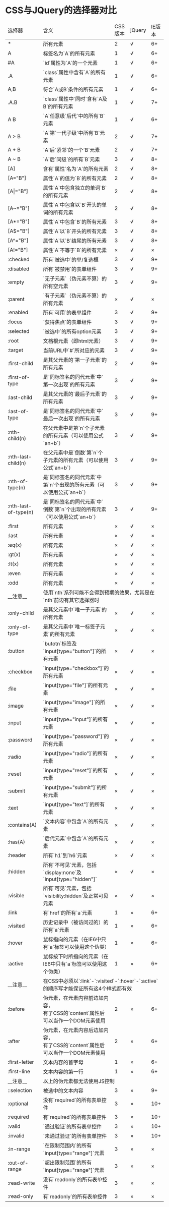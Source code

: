 # CSS与JQuery的选择器对比

<table>
	<thead>
		<tr><td>选择器 </td><td> 含义 </td><td> CSS版本 </td><td> jQuery </td><td> IE版本</td></tr>
	</thead>
	<tbody>
		<tr><td>* </td><td> 所有元素 </td><td> 2 </td><td> √ </td><td> 6+</td></tr>
		<tr><td>A </td><td> 标签名为`A`的所有元素 </td><td> 1 </td><td> √ </td><td> 6+</td></tr>
		<tr><td>#A </td><td> `id`属性为`A`的一个元素 </td><td> 1 </td><td> √ </td><td> 6+</td></tr>
		<tr><td>.A </td><td> `class`属性中含有`A`的所有元素 </td><td> 1 </td><td> √ </td><td> 6+</td></tr>
		<tr><td>A,B </td><td> 符合`A或B`条件的所有元素 </td><td> 1 </td><td> √ </td><td> 6+</td></tr>
		<tr><td>.A.B </td><td> `class`属性中`同时`含有`A及B`的所有元素 </td><td> 1 </td><td> √ </td><td> 7+</td></tr>
		<tr><td>A B </td><td> `A`任意级`后代`中的所有`B`元素 </td><td> 1 </td><td> √ </td><td> 6+</td></tr>
		<tr><td>A > B </td><td> `A`第`一代子级`中所有`B`元素 </td><td> 2 </td><td> √ </td><td> 7+</td></tr>
		<tr><td>A + B </td><td> `A`后`紧邻`的一个`B`元素 </td><td> 2 </td><td> √ </td><td> 7+</td></tr>
		<tr><td>A ~ B </td><td> `A`后`同级`的所有`B`元素 </td><td> 3 </td><td> √ </td><td> 8+</td></tr>
		<tr><td>[A] </td><td> 含有`属性`名为`A`的所有元素 </td><td> 2 </td><td> √ </td><td> 8+</td></tr>
		<tr><td>[A="B"] </td><td> 属性`A`的值为`B`的所有元素 </td><td> 2 </td><td> √ </td><td> 8+</td></tr>
		<tr><td>[A|="B"] </td><td> 属性`A`中包含独立的单词`B`的所有元素 </td><td> 2 </td><td> √ </td><td> 8+</td></tr>
		<tr><td>[A~="B"] </td><td> 属性`A`中包含以`B`开头的单词的所有元素 </td><td> 2 </td><td> √ </td><td> 8+</td></tr>
		<tr><td>[A*="B"] </td><td> 属性`A`中包含`B`的所有元素 </td><td> 3 </td><td> √ </td><td> 8+</td></tr>
		<tr><td>[A$="B"] </td><td> 属性`A`以`B`开头的所有元素 </td><td> 3 </td><td> √ </td><td> 8+</td></tr>
		<tr><td>[A^="B"] </td><td> 属性`A`以`B`结尾的所有元素 </td><td> 3 </td><td> √ </td><td> 8+</td></tr>
		<tr><td>[A!="B"] </td><td> 属性`A`不等于`B`的所有元素 </td><td> × </td><td> √ </td><td> ×</td></tr>
		<tr><td>:checked </td><td> 所有`被选中`的单/复选框 </td><td> 3 </td><td> √ </td><td> 9+</td></tr>
		<tr><td>:disabled </td><td> 所有`被禁用`的表单组件 </td><td> 3 </td><td> √ </td><td> 9+</td></tr>
		<tr><td>:empty </td><td> `无子元素`（伪元素不算）的所有空元素 </td><td> 3 </td><td> √ </td><td> 9+</td></tr>
		<tr><td>:parent </td><td> `有子元素`（伪元素不算）的所有元素 </td><td> × </td><td> √ </td><td> ×</td></tr>
		<tr><td>:enabled </td><td> 所有`可用`的表单组件 </td><td> 3 </td><td> √ </td><td> 9+</td></tr>
		<tr><td>:focus </td><td> `获得焦点`的表单组件 </td><td> 3 </td><td> √ </td><td> 9+</td></tr>
		<tr><td>:selected </td><td> `被选中`的所有option元素 </td><td> 3 </td><td> √ </td><td> 9+</td></tr>
		<tr><td>:root </td><td> 文档根元素（即html元素） </td><td> 3 </td><td> √ </td><td> 9+</td></tr>
		<tr><td>:target </td><td> 当前URL中`#`所对应的元素 </td><td> 3 </td><td> √ </td><td> 9+</td></tr>
		<tr><td>:first-child </td><td> 是其父元素的`第一子元素`的所有元素 </td><td> 2 </td><td> √ </td><td> 9+</td></tr>
		<tr><td>:first-of-type </td><td> 是`同标签名的同代元素`中`<br>第一次出现`的所有元素 </td><td> 3 </td><td> √ </td><td> 9+</td></tr>
		<tr><td>:last-child </td><td> 是其父元素的`最后子元素`的所有元素 </td><td> 3 </td><td> √ </td><td> 9+</td></tr>
		<tr><td>:last-of-type </td><td> 是`同标签名的同代元素`中`<br>最后一次出现`的所有元素 </td><td> 3 </td><td> √ </td><td> 9+</td></tr>
		<tr><td>:nth-child(n) </td><td> 在父元素中是第`n`个子元素<br>的所有元素（可以使用公式`an+b`） </td><td> 3 </td><td> √ </td><td> 9+</td></tr>
		<tr><td>:nth-last-child(n) </td><td> 在父元素中是`倒数`第`n`个<br>子元素的所有元素（可以使用公式`an+b`） </td><td> 3 </td><td> √ </td><td> 9+</td></tr>
		<tr><td>:nth-of-type(n) </td><td> 是`同标签名的同代元素`中<br>第`n`个出现的所有元素（可以使用公式`an+b`） </td><td> 3 </td><td> √ </td><td> 9+</td></tr>
		<tr><td>:nth-last-of-type(n) </td><td> 是`同标签名的同代元素`中`<br>倒数`第`n`个出现的所有元素（可以使用公式`an+b`） </td><td> 3 </td><td> √ </td><td> 9+</td></tr>
		<tr><td>:first </td><td> 所有元素 </td><td> × </td><td> √ </td><td> ×</td></tr>
		<tr><td>:last </td><td> 所有元素 </td><td> × </td><td> √ </td><td> ×</td></tr>
		<tr><td>:eq(x) </td><td> 所有元素 </td><td> × </td><td> √ </td><td> ×</td></tr>
		<tr><td>:gt(x) </td><td> 所有元素 </td><td> × </td><td> √ </td><td> ×</td></tr>
		<tr><td>:lt(x) </td><td> 所有元素 </td><td> × </td><td> √ </td><td> ×</td></tr>
		<tr><td>:even </td><td> 所有元素 </td><td> × </td><td> √ </td><td> ×</td></tr>
		<tr><td>:odd </td><td> 所有元素 </td><td> × </td><td> √ </td><td> ×</td></tr>
		<tr><td>__注意__ </td><td colspan="4"> 使用`nth`系列可能不会得到预期的效果，尤其是在`nth`前边有其它选择器时 </td></tr>
		<tr><td>:only-child </td><td> 是其父元素中`唯一子元素`的所有元素 </td><td> × </td><td> √ </td><td> ×</td></tr>
		<tr><td>:only-of-type </td><td> 是其父元素中`唯一标签子元素`的所有元素 </td><td> × </td><td> √ </td><td> ×</td></tr>
		<tr><td>:button </td><td> `butotn`标签及`input[type="button"]`的所有元素 </td><td> × </td><td> √ </td><td> ×</td></tr>
		<tr><td>:checkbox </td><td> `input[type="checkbox"]`的所有元素 </td><td> × </td><td> √ </td><td> ×</td></tr>
		<tr><td>:file </td><td> `input[type="file"]`的所有元素 </td><td> × </td><td> √ </td><td> ×</td></tr>
		<tr><td>:image </td><td> `input[type="image"]`的所有元素 </td><td> × </td><td> √ </td><td> ×</td></tr>
		<tr><td>:input </td><td> `input[type="input"]`的所有元素 </td><td> × </td><td> √ </td><td> ×</td></tr>
		<tr><td>:password </td><td> `input[type="password"]`的所有元素 </td><td> × </td><td> √ </td><td> ×</td></tr>
		<tr><td>:radio </td><td> `input[type="radio"]`的所有元素 </td><td> × </td><td> √ </td><td> ×</td></tr>
		<tr><td>:reset </td><td> `input[type="reset"]`的所有元素 </td><td> × </td><td> √ </td><td> ×</td></tr>
		<tr><td>:submit </td><td> `input[type="submit"]`的所有元素 </td><td> × </td><td> √ </td><td> ×</td></tr>
		<tr><td>:text </td><td> `input[type="text"]`的所有元素 </td><td> × </td><td> √ </td><td> ×</td></tr>
		<tr><td>:contains(A) </td><td> `文本内容`中包含`A`的所有元素 </td><td> × </td><td> √ </td><td> ×</td></tr>
		<tr><td>:has(A) </td><td> `后代元素`中包含`A`的所有元素 </td><td> × </td><td> √ </td><td> ×</td></tr>
		<tr><td>:header </td><td> 所有`h1`到`h6`元素 </td><td> × </td><td> √ </td><td> ×</td></tr>
		<tr><td>:hidden </td><td> 所有`不可见`元素，包括`display:none`及`input[type="hidden"]` </td><td> × </td><td> √ </td><td> ×</td></tr>
		<tr><td>:visible </td><td> 所有`可见`元素，包括`visibility:hidden`及正常可见元素 </td><td> × </td><td> √ </td><td> ×</td></tr>
		<tr><td>:link </td><td> 有`href`的所有`a`元素 </td><td> 1 </td><td> × </td><td> 6+</td></tr>
		<tr><td>:visited </td><td> 历史记录中（被访问过的）的所有`a`元素 </td><td> 1 </td><td> × </td><td> 6+</td></tr>
		<tr><td>:hover </td><td> 鼠标指向的元素（在IE6中只有`a`标签可以使用这个伪类） </td><td> 1 </td><td> × </td><td> 6+</td></tr>
		<tr><td>:active </td><td> 鼠标按下时所指向的元素（在IE6中只有`a`标签可以使用这个伪类） </td><td> 1 </td><td> × </td><td> 6+</td></tr>
		<tr><td>__注意__ </td><td colspan="4"> 在CSS中必须以`:link`-`:visited`-`:hover`-`:active`的顺序写才能保证所有这4个样式都有效 </td></tr>
		<tr><td>:before </td><td> 伪元素，在元素内容前边加内容，<br>有了CSS的`content`属性后可以当作一个DOM元素使用 </td><td> 2 </td><td> × </td><td> 6+</td></tr>
		<tr><td>:after </td><td> 伪元素，在元素内容后边加内容，<br>有了CSS的`content`属性后可以当作一个DOM元素使用 </td><td> 2 </td><td> × </td><td> 6+</td></tr>
		<tr><td>:first-letter </td><td> 文本内容的首字母 </td><td> 1 </td><td> × </td><td> 6+</td></tr>
		<tr><td>:first-line </td><td> 文本内容的第一行 </td><td> 1 </td><td> × </td><td> 6+</td></tr>
		<tr><td>__注意__ </td><td colspan="4"> 以上的伪元素都无法使用JS控制 </td></tr>
		<tr><td>::selection </td><td> 被选中的文本内容 </td><td> 3 </td><td> × </td><td> 9+</td></tr>
		<tr><td>:optional </td><td> 没有`required`的所有表单控件 </td><td> 3 </td><td> × </td><td> 10+</td></tr>
		<tr><td>:required </td><td> 有`required`的所有表单控件 </td><td> 3 </td><td> × </td><td> 10+</td></tr>
		<tr><td>:valid </td><td> `通过验证`的所有表单控件 </td><td> 3 </td><td> × </td><td> 10+</td></tr>
		<tr><td>:invalid </td><td> `未通过验证`的所有表单控件 </td><td> 3 </td><td> × </td><td> 10+</td></tr>
		<tr><td>:in-range </td><td> `在限制范围内`的所有`input[type="range"]`元素 </td><td> 3 </td><td> × </td><td> ×</td></tr>
		<tr><td>:out-of-range </td><td> `超出限制范围`的所有`input[type="range"]`元素 </td><td> 3 </td><td> × </td><td> ×</td></tr>
		<tr><td>:read-write </td><td> 没有`readonly`的所有表单控件 </td><td> 3 </td><td> × </td><td> ×</td></tr>
		<tr><td>:read-only </td><td> 有`readonly`的所有表单控件 </td><td> 3 </td><td> × </td><td> ×</td></tr>
	</tbody>
</table>